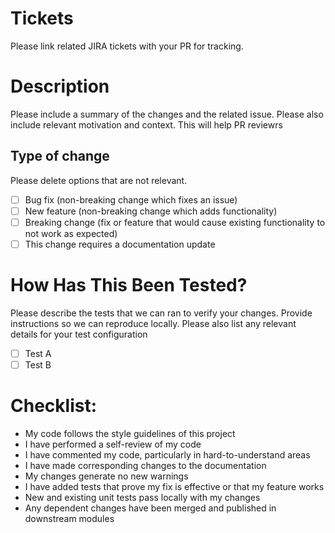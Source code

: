 # Tickets
Please link related JIRA tickets with your PR for tracking.

# Description

Please include a summary of the changes and the related issue. Please also include relevant motivation and context. This will help PR reviewrs   


## Type of change

Please delete options that are not relevant.

- [ ] Bug fix (non-breaking change which fixes an issue)
- [ ] New feature (non-breaking change which adds functionality)
- [ ] Breaking change (fix or feature that would cause existing functionality to not work as expected)
- [ ] This change requires a documentation update

# How Has This Been Tested?

Please describe the tests that we can ran to verify your changes. Provide instructions so we can reproduce locally. Please also list any relevant details for your test configuration

- [ ] Test A
- [ ] Test B

# Checklist:

- My code follows the style guidelines of this project
- I have performed a self-review of my code
- I have commented my code, particularly in hard-to-understand areas
- I have made corresponding changes to the documentation
- My changes generate no new warnings
- I have added tests that prove my fix is effective or that my feature works
- New and existing unit tests pass locally with my changes
- Any dependent changes have been merged and published in downstream modules
